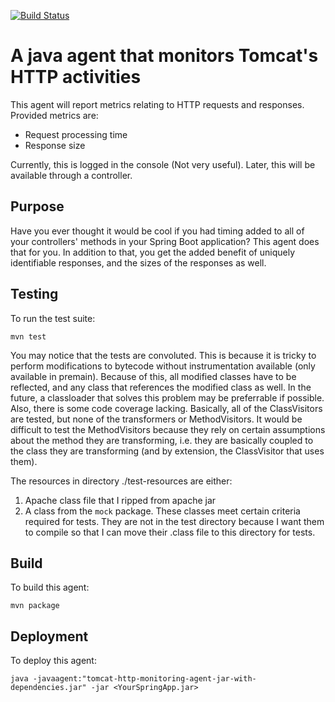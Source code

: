 [![Build Status](https://travis-ci.com/agiles231/Tomcat-Http-Monitoring-Agent.svg?branch=master)](https://travis-ci.com/agiles231/Tomcat-Http-Monitoring-Agent)

# A java agent that monitors Tomcat's HTTP activities
This agent will report metrics relating to HTTP requests and responses.
Provided metrics are:
* Request processing time
* Response size

Currently, this is logged in the console (Not very useful). Later, this will be available through a controller.

## Purpose
Have you ever thought it would be cool if you had timing added to all of your controllers' methods in your Spring Boot application? This agent does that for you. In addition to that, you get the added benefit of uniquely identifiable responses, and the sizes of the responses as well.

## Testing
To run the test suite:

`mvn test`


You may notice that the tests are convoluted. This is because it is tricky to perform modifications to bytecode without instrumentation available (only available in premain). Because of this, all modified classes have to be reflected, and any class that references the modified class as well. In the future, a classloader that solves this problem may be preferrable if possible. Also, there is some code coverage lacking. Basically, all of the ClassVisitors are tested, but none of the transformers or MethodVisitors. It would be difficult to test the MethodVisitors because they rely on certain assumptions about the method they are transforming, i.e. they are basically coupled to the class they are transforming (and by extension, the ClassVisitor that uses them).

The resources in directory ./test-resources are either:
1) Apache class file that I ripped from apache jar
2) A class from the `mock` package. These classes meet certain criteria required for tests. They are not in the test directory because I want them to compile so that I can move their .class file to this directory for tests.
## Build
To build this agent:

`mvn package`

## Deployment
To deploy this agent:

`java -javaagent:"tomcat-http-monitoring-agent-jar-with-dependencies.jar" -jar <YourSpringApp.jar> `
